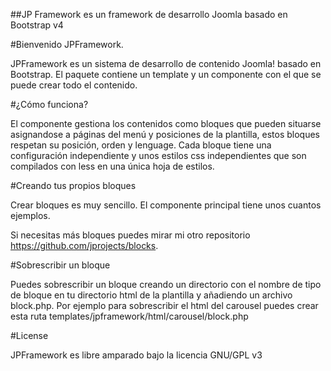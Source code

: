 ##JP Framework es un framework de desarrollo Joomla basado en Bootstrap v4

#Bienvenido JPFramework.

JPFramework es un sistema de desarrollo de contenido Joomla! basado en Bootstrap. El paquete contiene un template y un componente con el que se puede crear todo el contenido.

#¿Cómo funciona?

El componente gestiona los contenidos como bloques que pueden situarse asignandose a páginas del menú y posiciones de la plantilla, estos bloques respetan su posición, orden y lenguage. Cada bloque tiene una configuración independiente y unos estilos css independientes que son compilados con less en una única hoja de estilos.

#Creando tus propios bloques

Crear bloques es muy sencillo. El componente principal tiene unos cuantos ejemplos.

Si necesitas más bloques puedes mirar mi otro repositorio https://github.com/jprojects/blocks.

#Sobrescribir un bloque

Puedes sobrescribir un bloque creando un directorio con el nombre de tipo de bloque en tu directorio html de la plantilla y añadiendo un archivo block.php. Por ejemplo para sobrescribir el html del carousel puedes crear esta ruta templates/jpframework/html/carousel/block.php

#License

JPFramework es libre amparado bajo la licencia GNU/GPL v3
